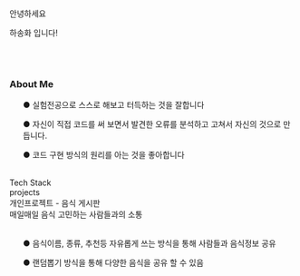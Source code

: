 <style>
.container{
  text-align: center;
}
</style>
<div id="container">
<div>안녕하세요</div>
<p>하송화 입니다!</p>
</div>
  <br>
<br>



<h3>About Me</h3>
<ul>● 실험전공으로 스스로 해보고 터득하는 것을 잘합니다</ul>
<ul>● 자신이 직접 코드를 써 보면서 발견한 오류를 분석하고 고쳐서 자신의 것으로 만듭니다.</ul>
<ul>● 코드 구현 방식의 원리를 아는 것을 좋아합니다</ul>
<br>

<div>Tech Stack</div>


<div>projects</div>
<div>개인프로젝트 - 음식 게시판</div>
<div>매일매일 음식 고민하는 사람들과의 소통</div>
<br>
<ul>● 음식이름, 종류, 추천등 자유롭게 쓰는 방식을 통해 사람들과 음식정보 공유</ul>
<ul>● 랜덤뽑기 방식을 통해 다양한 음식을 공유 할 수 있음</ul>


